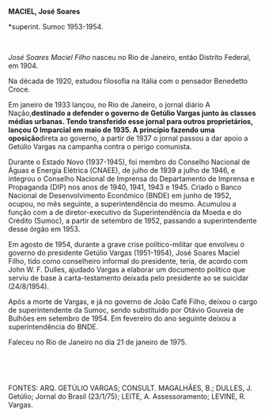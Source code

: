 **MACIEL, José Soares**

\*superint. Sumoc 1953-1954.

 

*José Soares Maciel Filho* nasceu no Rio de Janeiro, então Distrito
Federal, em 1904.

Na década de 1920, estudou filosofia na Itália com o pensador Benedetto
Croce.

Em janeiro de 1933 lançou, no Rio de Janeiro, o jornal diário A
Nação,****destinado a defender o governo de Getúlio Vargas junto às
classes médias urbanas. Tendo transferido esse jornal para outros
proprietários, lançou O Imparcial em maio de 1935. A princípio fazendo
uma oposição****direta ao governo, a partir de 1937 o jornal passou a
dar apoio a Getúlio Vargas na campanha contra o perigo comunista.

Durante o Estado Novo (1937-1945), foi membro do Conselho Nacional de
Águas e Energia Elétrica (CNAEE), de julho de 1939 a julho de 1946, e
integrou o Conselho Nacional de Imprensa do Departamento de Imprensa e
Propaganda (DIP) nos anos de 1940, 1941, 1943 e 1945. Criado o Banco
Nacional de Desenvolvimento Econômico (BNDE) em junho de 1952, ocupou,
no mês seguinte, a superintendência do mesmo. Acumulou a função com a de
diretor-executivo da Superintendência da Moeda e do Crédito (Sumoc), a
partir de setembro de 1952, passando a superintendente desse órgão em
1953.

Em agosto de 1954, durante a grave crise político-militar que envolveu o
governo do presidente Getúlio Vargas (1951-1954), José Soares Maciel
Filho, tido como conselheiro informal do presidente, teria, de acordo
com John W. F. Dulles, ajudado Vargas a elaborar um documento político
que serviu de base à carta-testamento deixada pelo presidente ao se
suicidar (24/8/1954).

Após a morte de Vargas, e já no governo de João Café Filho, deixou o
cargo de superintendente da Sumoc, sendo substituído por Otávio Gouveia
de Bulhões em setembro de 1954. Em fevereiro do ano seguinte deixou a
superintendência do BNDE.

Faleceu no Rio de Janeiro no dia 21 de janeiro de 1975.

 

 

FONTES: ARQ. GETÚLIO VARGAS; CONSULT. MAGALHÃES, B.; DULLES, J. Getúlio;
Jornal do Brasil (23/1/75); LEITE, A. Assessoramento; LEVINE, R. Vargas.

 

